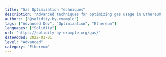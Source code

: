 ```yaml
---
title: "Gas Optimization Techniques"
description: "Advanced techniques for optimizing gas usage in Ethereum smart contracts"
authors: ["@solidity-by-example"]
tags: ["Advanced Dev", "Optimization", "Ethereum"]
languages: ["Solidity"]
url: "https://solidity-by-example.org/gas/"
dateAdded: 2022-01-01
level: "Advanced"
category: "Ethereum"
---
```

